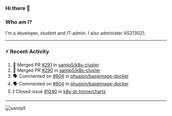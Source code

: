 ### Hi there 👋

### Who am I?
I'm a developer, student and IT-admin. I also administer AS213021.

---
### :zap: Recent Activity
<!--START_SECTION:activity-->
1. 🎉 Merged PR [#291](https://github.com/samip5/k8s-cluster/pull/291) in [samip5/k8s-cluster](https://github.com/samip5/k8s-cluster)
2. 🎉 Merged PR [#290](https://github.com/samip5/k8s-cluster/pull/290) in [samip5/k8s-cluster](https://github.com/samip5/k8s-cluster)
3. 🗣 Commented on [#604](https://github.com/phusion/baseimage-docker/issues/604) in [phusion/baseimage-docker](https://github.com/phusion/baseimage-docker)
4. 🗣 Commented on [#604](https://github.com/phusion/baseimage-docker/issues/604) in [phusion/baseimage-docker](https://github.com/phusion/baseimage-docker)
5. ❗️ Closed issue [#1240](https://github.com/k8s-at-home/charts/issues/1240) in [k8s-at-home/charts](https://github.com/k8s-at-home/charts)
<!--END_SECTION:activity-->
---

<img align="center" src="https://github-readme-stats.vercel.app/api?username=samip5&show_icons=true" alt="samip5" />
